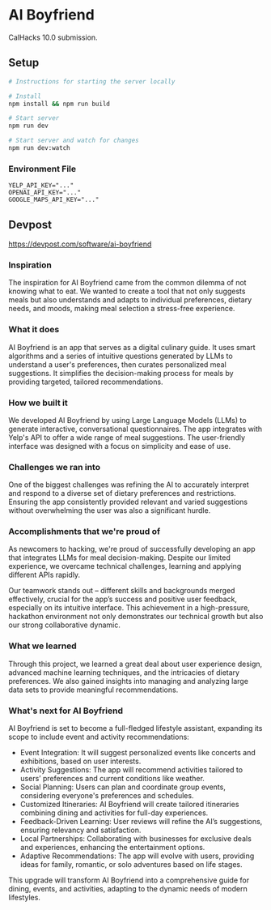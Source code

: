 # AI Boyfriend

CalHacks 10.0 submission.

## Setup

```bash
# Instructions for starting the server locally

# Install
npm install && npm run build

# Start server
npm run dev

# Start server and watch for changes
npm run dev:watch
```

### Environment File

```env
YELP_API_KEY="..."
OPENAI_API_KEY="..."
GOOGLE_MAPS_API_KEY="..."
```

## Devpost

https://devpost.com/software/ai-boyfriend

### Inspiration

The inspiration for AI Boyfriend came from the common dilemma of not knowing what to eat. We wanted to create a tool that not only suggests meals but also understands and adapts to individual preferences, dietary needs, and moods, making meal selection a stress-free experience.

### What it does

AI Boyfriend is an app that serves as a digital culinary guide. It uses smart algorithms and a series of intuitive questions generated by LLMs to understand a user's preferences, then curates personalized meal suggestions. It simplifies the decision-making process for meals by providing targeted, tailored recommendations.

### How we built it

We developed AI Boyfriend by using Large Language Models (LLMs) to generate interactive, conversational questionnaires. The app integrates with Yelp's API to offer a wide range of meal suggestions. The user-friendly interface was designed with a focus on simplicity and ease of use.

### Challenges we ran into

One of the biggest challenges was refining the AI to accurately interpret and respond to a diverse set of dietary preferences and restrictions. Ensuring the app consistently provided relevant and varied suggestions without overwhelming the user was also a significant hurdle.

### Accomplishments that we're proud of

As newcomers to hacking, we're proud of successfully developing an app that integrates LLMs for meal decision-making. Despite our limited experience, we overcame technical challenges, learning and applying different APIs rapidly.

Our teamwork stands out – different skills and backgrounds merged effectively, crucial for the app’s success and positive user feedback, especially on its intuitive interface. This achievement in a high-pressure, hackathon environment not only demonstrates our technical growth but also our strong collaborative dynamic.

### What we learned

Through this project, we learned a great deal about user experience design, advanced machine learning techniques, and the intricacies of dietary preferences. We also gained insights into managing and analyzing large data sets to provide meaningful recommendations.

### What's next for AI Boyfriend

AI Boyfriend is set to become a full-fledged lifestyle assistant, expanding its scope to include event and activity recommendations:

-   Event Integration: It will suggest personalized events like concerts and exhibitions, based on user interests.
-   Activity Suggestions: The app will recommend activities tailored to users’ preferences and current conditions like weather.
-   Social Planning: Users can plan and coordinate group events, considering everyone's preferences and schedules.
-   Customized Itineraries: AI Boyfriend will create tailored itineraries combining dining and activities for full-day experiences.
-   Feedback-Driven Learning: User reviews will refine the AI’s suggestions, ensuring relevancy and satisfaction.
-   Local Partnerships: Collaborating with businesses for exclusive deals and experiences, enhancing the entertainment options.
-   Adaptive Recommendations: The app will evolve with users, providing ideas for family, romantic, or solo adventures based on life stages.

This upgrade will transform AI Boyfriend into a comprehensive guide for dining, events, and activities, adapting to the dynamic needs of modern lifestyles.
